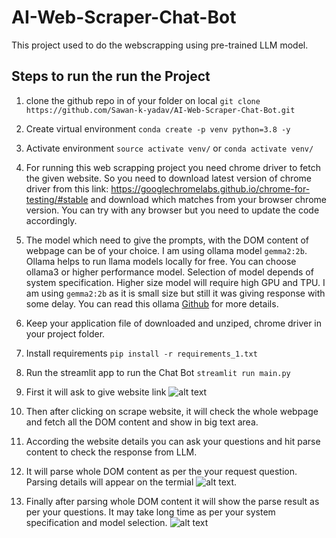 # AI-Web-Scraper-Chat-Bot

This project used to do the webscrapping using pre-trained LLM model.

## Steps to run the run the Project
1. clone the github repo in of your folder on local
   ``` git clone https://github.com/Sawan-k-yadav/AI-Web-Scraper-Chat-Bot.git ```
3. Create virtual environment
   ``` conda create -p venv python=3.8 -y ```
4. Activate environment
   ``` source activate venv/ ``` or ``` conda activate venv/ ```
5. For running this web scrapping project you need chrome driver to fetch the given website. So you need to download latest version of chrome driver from this link: https://googlechromelabs.github.io/chrome-for-testing/#stable  and download which matches from your browser chrome version. You can try with any browser but you need to update the code accordingly.
6. The model which need to give the prompts, with the DOM content of webpage can be of your choice.
   I am using ollama model ```gemma2:2b```. Ollama helps to run llama models locally for free. You can choose ollama3 or higher performance model.
   Selection of model depends of system specification. Higher size model will require high GPU and TPU.
   I am using ```gemma2:2b``` as it is small size but still it was giving response with some delay. You can read this ollama [Github](https://github.com/ollama/ollama?tab=readme-ov-file) for more details.

7. Keep your application file of downloaded and unziped, chrome driver in your project folder.
8. Install requirements
   ``` pip install -r requirements_1.txt ```
9. Run the streamlit app to run the Chat Bot
    ``` streamlit run main.py ```
10. First it will ask to give website link
    ![alt text](Chat-bot-2-image.png?raw=true "Parsing DOM content")
11. Then after clicking on scrape website, it will check the whole webpage and fetch all the DOM content and show in big text area.
13. According the website details you can ask your questions and hit parse content to check the response from LLM.
14. It will parse whole DOM content as per the your request question. Parsing details will appear on the termial
    ![alt text](Chat-bot-3-image.png?raw=true "Parsing DOM content").
15. Finally after parsing whole DOM content it will show the parse result as per your questions. It may take long time as per your system specification
    and model selection.
    ![alt text](Chat-bot-1-image.png?raw=true "Parsing DOM content")
